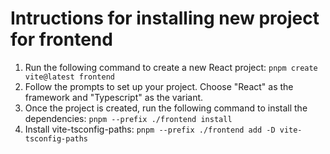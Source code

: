# Intructions for installing new project for frontend

1. Run the following command to create a new React project: `pnpm create vite@latest frontend`
2. Follow the prompts to set up your project. Choose "React" as the framework and "Typescript" as the variant.
3. Once the project is created, run the following command to install the dependencies: `pnpm --prefix ./frontend install`
4. Install vite-tsconfig-paths: `pnpm --prefix ./frontend add -D vite-tsconfig-paths`
